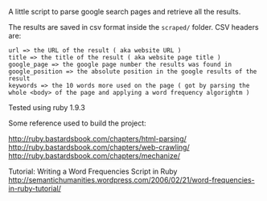 A little script to parse google search pages and retrieve all the results.

The results are saved in csv format inside the `scraped/` folder.
CSV headers are:

```
url => the URL of the result ( aka website URL )
title => the title of the result ( aka website page title )
google_page => the google page number the results was found in
google_position => the absolute position in the google results of the result
keywords => the 10 words more used on the page ( got by parsing the whole <body> of the page and applying a word frequency algorightm )
```

Tested using ruby 1.9.3

Some reference used to build the project:

http://ruby.bastardsbook.com/chapters/html-parsing/
http://ruby.bastardsbook.com/chapters/web-crawling/
http://ruby.bastardsbook.com/chapters/mechanize/

Tutorial: Writing a Word Frequencies Script in Ruby
http://semantichumanities.wordpress.com/2006/02/21/word-frequencies-in-ruby-tutorial/
